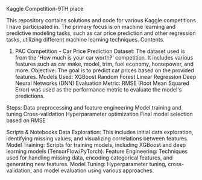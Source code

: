 Kaggle Competition-9TH place 

This repository contains solutions and code for various Kaggle competitions I have participated in. The primary focus is on machine learning and predictive modeling tasks, such as car price prediction and other regression tasks, utilizing different machine learning techniques.
Contents.

1. PAC Competition - Car Price Prediction
Dataset: The dataset used is from the 'How much is your car worth?' competition. It includes various features such as car make, model, trim, fuel economy, horsepower, and more.
Objective: The goal is to predict car prices based on the provided features.
Models Used:
XGBoost
Random Forest
Linear Regression
Deep Neural Networks (DNN) 
Evaluation Metric: RMSE (Root Mean Squared Error) was used as the performance metric to evaluate the model's predictions.

Steps:
Data preprocessing and feature engineering
Model training and tuning
Cross-validation
Hyperparameter optimization
Final model selection based on RMSE

Scripts & Notebooks
Data Exploration: This includes initial data exploration, identifying missing values, and visualizing correlations between features.
Model Training: Scripts for training models, including XGBoost and deep learning models (TensorFlow/PyTorch).
Feature Engineering: Techniques used for handling missing data, encoding categorical features, and generating new features.
Model Tuning: Hyperparameter tuning, cross-validation, and model evaluation using various approaches.

